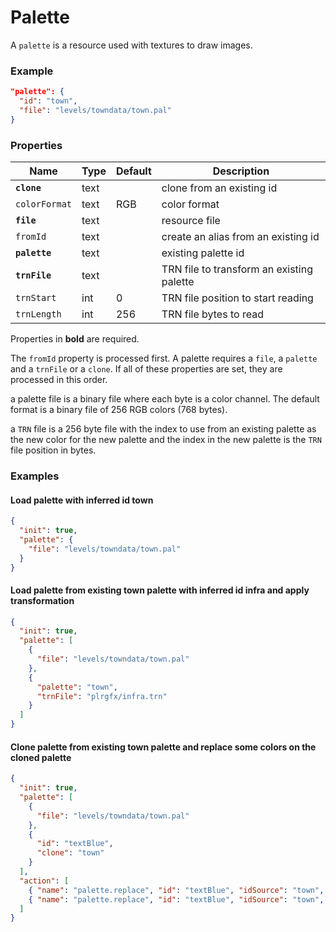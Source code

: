 # Palette

A `palette` is a resource used with textures to draw images.

### Example

```json
"palette": {
  "id": "town",
  "file": "levels/towndata/town.pal"
}
```

### Properties

Name          | Type | Default | Description
------------- | ---- | ------- | ----------------------------
**`clone`**   | text |         | clone from an existing id
`colorFormat` | text | RGB     | color format
**`file`**    | text |         | resource file
`fromId`      | text |         | create an alias from an existing id
**`palette`** | text |         | existing palette id
**`trnFile`** | text |         | TRN file to transform an existing palette
`trnStart`    | int  | 0       | TRN file position to start reading
`trnLength`   | int  | 256     | TRN file bytes to read

Properties in **bold** are required.  

The `fromId` property is processed first.
A palette requires a `file`, a `palette` and a `trnFile` or a `clone`.
If all of these properties are set, they are processed in this order.  

a palette file is a binary file where each byte is a color channel.
The default format is a binary file of 256 RGB colors (768 bytes).  

a `TRN` file is a 256 byte file with the index to use from an existing palette
as the new color for the new palette and the index in the new palette is the
`TRN` file position in bytes.

### Examples

#### Load palette with inferred id town

```json
{
  "init": true,
  "palette": {
    "file": "levels/towndata/town.pal"
  }
}
```

#### Load palette from existing town palette with inferred id infra and apply transformation

```json
{
  "init": true,
  "palette": [
    {
      "file": "levels/towndata/town.pal"
    },
    {
      "palette": "town",
      "trnFile": "plrgfx/infra.trn"
    }
  ]
}
```

#### Clone palette from existing town palette and replace some colors on the cloned palette

```json
{
  "init": true,
  "palette": [
    {
      "file": "levels/towndata/town.pal"
    },
    {
      "id": "textBlue",
      "clone": "town"
    }
  ],
  "action": [
    { "name": "palette.replace", "id": "textBlue", "idSource": "town", "srcStart": 178, "size": 14, "dstStart": 240 },
    { "name": "palette.replace", "id": "textBlue", "idSource": "town", "srcStart": 189, "size": 2, "dstStart": 254 }
  ]
}
```
